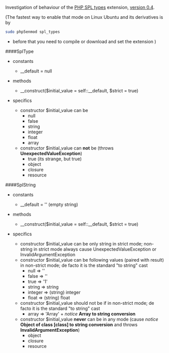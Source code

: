 Investigation of behaviour of the [PHP SPL types](http://php.net/manual/en/book.spl-types.php) extension, [version 0.4](http://pecl.php.net/package-changelog.php?package=SPL_Types&release=0.4.0).

(The fastest way to enable that mode on Linux Ubuntu and its derivatives is by
```bash
sudo php5enmod spl_types
```

- before that you need to compile or download and set the extension
)

####SplType

- constants
    - \_\_default = null
- methods
    - \_\_construct($initial_value = self::\_\_default, $strict = true)
    
- specifics
    - constructor $initial_value can be
        - null
        - false
        - string
        - integer
        - float
        - array
    - constructor $initial_value can **not** be (throws **UnexpectedValueException**)
        - true (its strange, but true)
        - object
        - closure
        - resource

####SplString

- constants
    - \_\_default = '' (empty string)
- methods
    - \_\_construct($initial_value = self::\_\_default, $strict = true)
    
- specifics
    - constructor $initial_value can be only string in strict mode; non-string in strict mode always cause UnexpectedValueException or InvalidArgumentException
    - constructor $initial_value can be following values (paired with result) in non-strict mode; de facto it is the standard "to string" cast
        - null => ''
        - false => ''
        - true => '1'
        - string => string
        - integer => (string) integer
        - float => (string) float
    - constructor $initial_value should not be if in non-strict mode; de facto it is the standard "to string" cast
        - array => 'Array' + *notice* **Array to string conversion**
    - constructor $initial_value **never** can be in any mode (cause *notice* **Object of class [class] to string conversion** and throws **InvalidArgumentException**)
        - object
        - closure
        - resource
